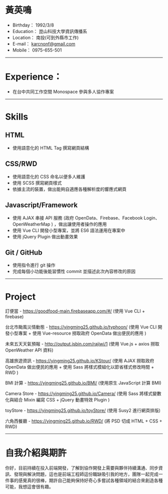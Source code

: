 # 黃英鳴

* Birthday： 1992/3/8
* Education： 崑山科技大學資訊傳播系
* Location： 南投(可到外縣市工作)
* E-mail： karcnonf@gmail.com
* Mobile： 0975-655-501

---

# Experience：

* 在台中共同工作空間 Monospace 參與多人協作專案

---

# Skills

## HTML

* 使用語意化的 HTML Tag 撰寫網頁結構

## CSS/RWD

* 使用語意化的 CSS 命名以便多人維護
* 使用 SCSS 撰寫網頁樣式
* 依據主流的裝置，做出能夠自適應各種解析度的響應式網頁

## Javascript/Framework

* 使用 AJAX 串接 API 服務 (政府 OpenData、Firebase、Facebook Login、OpenWeatherMap ) ，做出讓使用者操作的應用
* 使用 Vue CLI 開發小型專案，並將 ES6 語法運用在專案中
* 使用 jQuery Plugin 做出動畫效果

## Git / GitHub

* 使用指令進行 git 操作
* 完成每個小功能後能習慣性 commit 並描述此次內容修改的原因

---

# Project

訂便當 - https://goodfood-main.firebaseapp.com/#/
(使用 Vue CLI + firebase)

台北市颱風災情動態 - https://yingming25.github.io/typhoon/
(使用 Vue CLI 開發小型專案 + 使用 Vue-resource 撈取政府 OpenData 做出便民的應用 )

未來五天天氣預報 - http://output.jsbin.com/rajiwi/1
(使用 Vue.js + axios 撈取 OpenWeather API 資料)

高雄旅遊資訊 - https://yingming25.github.io/KStour/
(使用 AJAX 撈取政府 OpenData 做出便民的應用 + 使用 Sass 將樣式模組化以節省樣式修改時間 + RWD )

BMI 計算 - https://yingming25.github.io/BMI/
(使用原生 JavaScript 計算 BMI)

Camera Store - https://yingming25.github.io/Camera/
(使用 Sass 將樣式變數化與結合 Mixin 編寫 CSS + jQuery 動畫特效 Plugin )

toyStore - https://yingming25.github.io/toyStore/
(使用 Susy2 進行網頁排版)

六角西餐廳 - https://yingming25.github.io/RWD/
(將 PSD 切成 HTML + CSS + RWD)

---

# 自我介紹與期許

你好，目前持續在投入前端開發，了解到協作開發上需要與夥伴持續溝通、同步資訊、發現與解決問題，這也是前端工程師這份職缺吸引我的地方，團隊一起完成一件事的感覺真的很棒，期許自己能夠保持好奇心多嘗試各種領域的結合來創造各種可能，我想這會很有趣。
